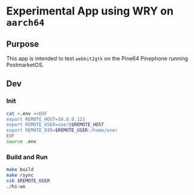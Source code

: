
# Experimental App using WRY on `aarch64`

## Purpose

This app is intended to test `webkit2gtk` on the Pine64 Pinephone running PostmarketOS.

## Dev

### Init

```sh
cat >.env <<EOF
export REMOTE_HOST=10.0.0.123
export REMOTE_USER=user@$REMOTE_HOST
export REMOTE_DIR=$REMOTE_USER:/home/user
EOF
source .env
```

### Build and Run

```sh
make build
make rsync
ssh $REMOTE_USER
./hi-wo
```
